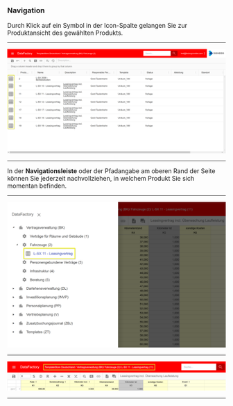 ### Navigation

Durch Klick auf ein Symbol in der Icon-Spalte gelangen Sie zur Produktansicht des gewählten Produkts.

---
![](/Pictures/Web-Client/Produkt/Navigation/navigation_1.png)

---

In der **Navigationsleiste** oder der Pfadangabe am oberen Rand der Seite können Sie jederzeit nachvollziehen, in welchem Produkt Sie sich momentan befinden.

---
![](/Pictures/Web-Client/Produkt/Navigation/navigation_2.png)

---
![](/Pictures/Web-Client/Produkt/Navigation/navigation_3.png)

---
